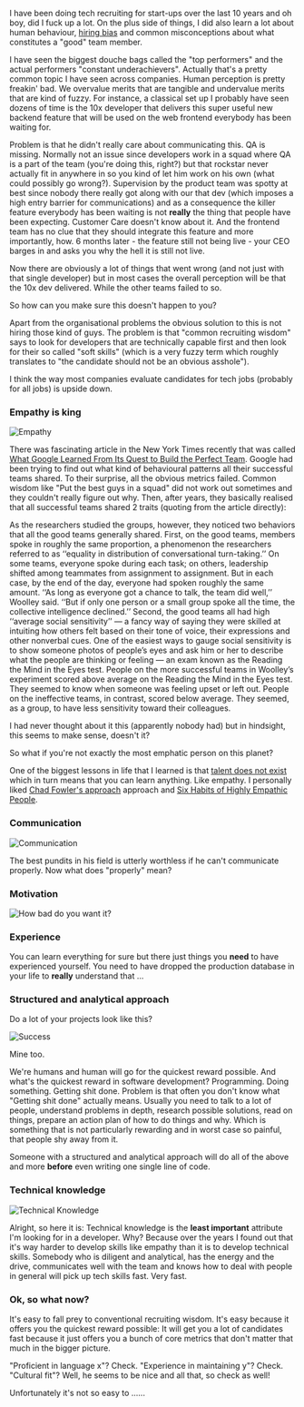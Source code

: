 
I have been doing tech recruiting for start-ups over the last 10 years and oh boy, did I fuck up a lot. On the plus side of things, I did also learn a lot about human behaviour, [hiring bias](http://recruiterbox.com/blog/remove-hiring-bias-from-recruitment-process/) and common misconceptions about what constitutes a "good" team member. 

I have seen the biggest douche bags called the "top performers" and the actual performers "constant underachievers". Actually that's a pretty common topic I have seen across companies. Human perception is pretty freakin' bad. We overvalue merits that are tangible and undervalue merits that are kind of fuzzy. For instance, a classical set up I probably have seen dozens of time is the 10x developer that delivers this super useful new backend feature that will be used on the web frontend everybody has been waiting for. 

Problem is that he didn't really care about communicating this. QA is missing. Normally not an issue since developers work in a squad where QA is a part of the team (you're doing this, right?) but that rockstar never actually fit in anywhere in so you kind of let him work on his own (what could possibly go wrong?). Supervision by the product team was spotty at best since nobody there really got along with our that dev (which imposes a high entry barrier for communications) and as a consequence the killer feature everybody has been waiting is not **really** the thing that people have been expecting. Customer Care doesn't know about it. And the frontend team has no clue that they should integrate this feature and more importantly, how.
6 months later - the feature still not being live - your CEO barges in and asks you why the hell it is still not live.

Now there are obviously a lot of things that went wrong (and not just with that single developer) but in most cases the overall perception will be that the 10x dev delivered. While the other teams failed to so.

So how can you make sure this doesn't happen to you?

Apart from the organisational problems the obvious solution to this is not hiring those kind of guys. The problem is that "common recruiting wisdom" says to look for developers that are technically capable first and then look for their so called "soft skills" (which is a very fuzzy term which roughly translates to "the candidate should not be an obvious asshole").

I think the way most companies evaluate candidates for tech jobs (probably for all jobs) is upside down.

### Empathy is king

![Empathy](https://mcclewis.files.wordpress.com/2013/07/gregory-colbert-man-animal-04.jpg)


There was fascinating article in the New York Times recently that was called [What Google Learned From Its Quest to Build the Perfect Team](http://www.nytimes.com/2016/02/28/magazine/what-google-learned-from-its-quest-to-build-the-perfect-team.html). Google had been trying to find out what kind of behavioural patterns all their successful teams shared. To their surprise, all the obvious metrics failed. Common wisdom like "Put the best guys in a squad" did not work out sometimes and they couldn't really figure out why. Then, after years, they basically realised that all successful teams shared 2 traits (quoting from the article directly):

>>
As the researchers studied the groups, however, they noticed two behaviors that all the good teams generally shared. First, on the good teams, members spoke in roughly the same proportion, a phenomenon the researchers referred to as ‘‘equality in distribution of conversational turn-taking.’’ On some teams, everyone spoke during each task; on others, leadership shifted among teammates from assignment to assignment. But in each case, by the end of the day, everyone had spoken roughly the same amount. ‘‘As long as everyone got a chance to talk, the team did well,’’ Woolley said. ‘‘But if only one person or a small group spoke all the time, the collective intelligence declined.’’
Second, the good teams all had high ‘‘average social sensitivity’’ — a fancy way of saying they were skilled at intuiting how others felt based on their tone of voice, their expressions and other nonverbal cues. One of the easiest ways to gauge social sensitivity is to show someone photos of people’s eyes and ask him or her to describe what the people are thinking or feeling — an exam known as the Reading the Mind in the Eyes test. People on the more successful teams in Woolley’s experiment scored above average on the Reading the Mind in the Eyes test. They seemed to know when someone was feeling upset or left out. People on the ineffective teams, in contrast, scored below average. They seemed, as a group, to have less sensitivity toward their colleagues.

I had never thought about it this (apparently nobody had) but in hindsight, this seems to make sense, doesn't it?

So what if you're not exactly the most emphatic person on this planet?

One of the biggest lessons in life that I learned is that [talent does not exist](http://static6.businessinsider.com/image/56a0ec0de6183ebe4a8bab61-1190-625/ufc-champion-conor-mcgregor-has-a-great-perspective-on-what-it-takes-to-be-successful.jpg) which in turn means that you can learn anything. Like empathy. I personally liked [Chad Fowler's approach](http://lifehacker.com/why-empathy-is-your-most-important-skill-and-how-to-pr-1505011685) approach and [Six Habits of Highly Empathic People](http://greatergood.berkeley.edu/article/item/six_habits_of_highly_empathic_people1). 

### Communication

![Communication](http://10936-presscdn-0-17.pagely.netdna-cdn.com/wp-content/uploads/2015/11/Labor-of-love.jpg)

The best pundits in his field is utterly worthless if he can't communicate properly. Now what does "properly" mean?

### Motivation

![How bad do you want it?](http://etinspires.com/wp-materials/uploads/2013/11/hbdywi-600x400.jpg)

### Experience

You can learn everything for sure but there just things you **need** to have experienced yourself. You need to have dropped the production database in your life to **really** understand that ...

### Structured and analytical approach

Do a lot of your projects look like this?

![Success](http://1.bp.blogspot.com/-HArgrMPQ3NI/UFCL1BVeJDI/AAAAAAAAAHg/4ZvTDUSmeVY/s1600/E+to+P+Visual+Aid.jpg)

Mine too.

We're humans and human will go for the quickest reward possible. And what's the quickest reward in software development? Programming. Doing something. Getting shit done.
Problem is that often you don't know what "Getting shit done" actually means. Usually you need to talk to a lot of people, understand problems in depth, research possible solutions, read on things, prepare an action plan of how to do things and why. Which is something that is not particularly rewarding and in worst case so painful, that people shy away from it.

Someone with a structured and analytical approach will do all of the above and more **before** even writing one single line of code.

### Technical knowledge

![Technical Knowledge](https://cdn.meme.am/instances/500x/51744411.jpg)

Alright, so here it is: Technical knowledge is the **least important** attribute I'm looking for in a developer. 
Why?
Because over the years I found out that it's way harder to develop skills like empathy than it is to develop technical skills. Somebody who is diligent and analytical, has the energy and the drive, communicates well with the team and knows how to deal with people in general will pick up tech skills fast. Very fast.

### Ok, so what now?

It's easy to fall prey to conventional recruiting wisdom. It's easy because it offers you the quickest reward possible: It will get you a lot of candidates fast because it just offers you a bunch of core metrics that don't matter that much in the bigger picture. 

"Proficient in language x"? Check.
"Experience in maintaining y"? Check.
"Cultural fit"? Well, he seems to be nice and all that, so check as well!

Unfortunately it's not so easy to ......

